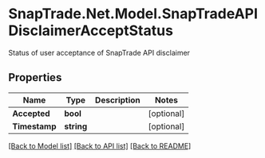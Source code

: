 # SnapTrade.Net.Model.SnapTradeAPIDisclaimerAcceptStatus
Status of user acceptance of SnapTrade API disclaimer

## Properties

Name | Type | Description | Notes
------------ | ------------- | ------------- | -------------
**Accepted** | **bool** |  | [optional] 
**Timestamp** | **string** |  | [optional] 

[[Back to Model list]](../README.md#documentation-for-models) [[Back to API list]](../README.md#documentation-for-api-endpoints) [[Back to README]](../README.md)

